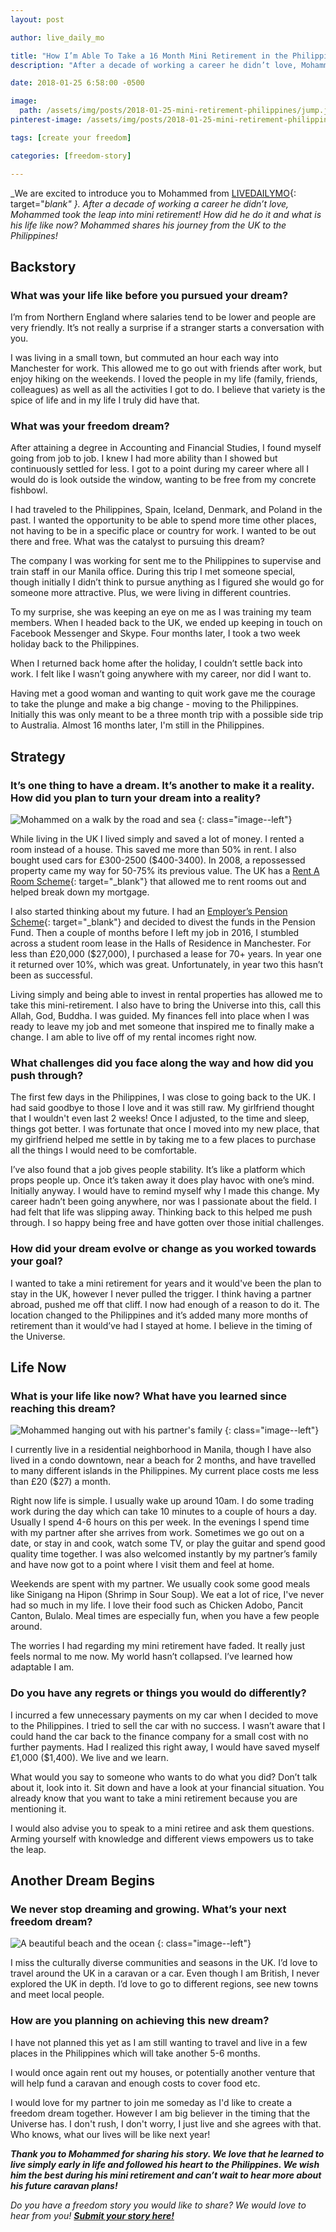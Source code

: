 ```yaml
---
layout: post

author: live_daily_mo

title: "How I’m Able To Take a 16 Month Mini Retirement in the Philippines"
description: "After a decade of working a career he didn’t love, Mohammed took the leap into mini retirement!"

date: 2018-01-25 6:58:00 -0500

image:
  path: /assets/img/posts/2018-01-25-mini-retirement-philippines/jump.jpg
pinterest-image: /assets/img/posts/2018-01-25-mini-retirement-philippines/mini-retirement-philippines.png

tags: [create your freedom]

categories: [freedom-story]

---
```


_We are excited to introduce you to Mohammed from [LIVEDAILYMO](https://livedailymo.wordpress.com/){: target="_blank" }. After a decade of working a career he didn’t love, Mohammed took the leap into mini retirement! How did he do it and what is his life like now? Mohammed shares his journey from the UK to the Philippines!_

## Backstory

### What was your life like before you pursued your dream?

I’m from Northern England where salaries tend to be lower and people are very friendly. It’s not really a surprise if a stranger starts a conversation with you.

I was living in a small town, but commuted an hour each way into Manchester for work. This allowed me to go out with friends after work, but enjoy hiking on the weekends. I loved the people in my life (family, friends, colleagues) as well as all the activities I got to do. I believe that variety is the spice of life and in my life I truly did have that.

### What was your freedom dream?

After attaining a degree in Accounting and Financial Studies, I found myself going from job to job. I knew I had more ability than I showed but continuously settled for less. I got to a point during my career where all I would do is look outside the window, wanting to be free from my concrete fishbowl.

I had traveled to the Philippines, Spain, Iceland, Denmark, and Poland in the past. I wanted the opportunity to be able to spend more time other places, not having to be in a specific place or country for work. I wanted to be out there and free.
What was the catalyst to pursuing this dream?

The company I was working for sent me to the Philippines to supervise and train staff in our Manila office. During this trip I met someone special, though initially I didn’t think to pursue anything as I figured she would go for someone more attractive. Plus, we were living in different countries.

To my surprise, she was keeping an eye on me as I was training my team members. When I headed back to the UK, we ended up keeping in touch on Facebook Messenger and Skype. Four months later, I took a two week holiday back to the Philippines.

When I returned back home after the holiday, I couldn’t settle back into work. I felt like I wasn’t going anywhere with my career, nor did I want to.

Having met a good woman and wanting to quit work gave me the courage to take the plunge and make a big change - moving to the Philippines. Initially this was only meant to be a three month trip with a possible side trip to Australia. Almost 16 months later, I'm still in the Philippines.

## Strategy

### It’s one thing to have a dream. It’s another to make it a reality. How did you plan to turn your dream into a reality?

![Mohammed on a walk by the road and sea]({{site.url}}/assets/img/posts/2018-01-25-mini-retirement-philippines/mohammed.jpg)
{: class="image--left"}

While living in the UK I lived simply and saved a lot of money. I rented a room instead of a house. This saved me more than 50% in rent. I also bought used cars for £300-2500 ($400-3400). In 2008, a repossessed property came my way for 50-75% its previous value. The UK has a [Rent A Room Scheme](https://www.gov.uk/rent-room-in-your-home/the-rent-a-room-scheme){: target="_blank"} that allowed me to rent rooms out and helped break down my mortgage.

I also started thinking about my future. I had an [Employer’s Pension Scheme](https://www.gov.uk/employers-workplace-pensions-rules){: target="_blank"} and decided to divest the funds in the Pension Fund. Then a couple of months before I left my job in 2016, I stumbled across a student room lease in the Halls of Residence in Manchester. For less than £20,000 ($27,000), I purchased a lease for 70+ years. In year one it returned over 10%, which was great. Unfortunately, in year two this hasn’t been as successful.

Living simply and being able to invest in rental properties has allowed me to take this mini-retirement. I also have to bring the Universe into this, call this Allah, God, Buddha. I was guided. My finances fell into place when I was ready to leave my job and met someone that inspired me to finally make a change. I am able to live off of my rental incomes right now.

### What challenges did you face along the way and how did you push through?

The first few days in the Philippines, I was close to going back to the UK. I had said goodbye to those I love and it was still raw. My girlfriend thought that I wouldn't even last 2 weeks! Once I adjusted, to the time and sleep, things got better. I was fortunate that once I moved into my new place, that my girlfriend helped me settle in by taking me to a few places to purchase all the things I would need to be comfortable.

I’ve also found that a job gives people stability. It’s like a platform which props people up. Once it’s taken away it does play havoc with one’s mind. Initially anyway. I would have to remind myself why I made this change. My career hadn’t been going anywhere, nor was I passionate about the field. I had felt that life was slipping away. Thinking back to this helped me push through. I so happy being free and have gotten over those initial challenges.

### How did your dream evolve or change as you worked towards your goal?

I wanted to take a mini retirement for years and it would've been the plan to stay in the UK, however I never pulled the trigger. I think having a partner abroad, pushed me off that cliff. I now had enough of a reason to do it. The location changed to the Philippines and it’s added many more months of retirement than it would’ve had I stayed at home. I believe in the timing of the Universe.



## Life Now

### What is your life like now? What have you learned since reaching this dream?

![Mohammed hanging out with his partner's family]({{site.url}}/assets/img/posts/2018-01-25-mini-retirement-philippines/group.jpg)
{: class="image--left"}

I currently live in a residential neighborhood in Manila, though I have also lived in a condo downtown, near a beach for 2 months, and have travelled to many different islands in the Philippines. My current place costs me less than £20 ($27) a month.

Right now life is simple. I usually wake up around 10am. I do some trading work during the day which can take 10 minutes to a couple of hours a day. Usually I spend 4-6 hours on this per week. In the evenings I spend time with my partner after she arrives from work. Sometimes we go out on a date, or stay in and cook, watch some TV, or play the guitar and spend good quality time together. I was also welcomed instantly by my partner’s family and have now got to a point where I visit them and feel at home.

Weekends are spent with my partner. We usually cook some good meals like Sinigang na Hipon (Shrimp in Sour Soup). We eat a lot of rice, I've never had so much in my life. I love their food such as Chicken Adobo, Pancit Canton, Bulalo. Meal times are especially fun, when you have a few people around.

The worries I  had regarding my mini retirement have faded. It really just feels normal to me now. My world hasn’t collapsed. I’ve learned how adaptable I am.

### Do you have any regrets or things you would do differently?

I incurred a few unnecessary payments on my car when I decided to move to the Philippines. I tried to sell the car with no success. I wasn’t aware that I could hand the car back to the finance company for a small cost with no further payments. Had I realized this right away, I would have saved myself £1,000 ($1,400). We live and we learn.

What would you say to someone who wants to do what you did?
Don’t talk about it, look into it. Sit down and have a look at your financial situation. You already know that you want to take a mini retirement because you are mentioning it.

I would also advise you to speak to a mini retiree and ask them questions. Arming yourself with knowledge and different views empowers us to take the leap.

## Another Dream Begins

### We never stop dreaming and growing. What’s your next freedom dream?

![A beautiful beach and the ocean]({{site.url}}/assets/img/posts/2018-01-25-mini-retirement-philippines/beach.jpg)
{: class="image--left"}

I miss the culturally diverse communities and seasons in the UK. I’d love to travel around the UK in a caravan or a car. Even though I am British, I never explored the UK in depth. I’d love to go to different regions, see new towns and meet local people.

### How are you planning on achieving this new dream?

I have not planned this yet as I am still wanting to travel and live in a few places in the Philippines which will take another 5-6 months.

I would once again rent out my houses, or potentially another venture that will help fund a caravan and enough costs to cover food etc.

I would love for my partner to join me someday as I'd like to create a freedom dream together. However I am big believer in the timing that the Universe has. I don't rush, I don't worry, I just live and she agrees with that. Who knows, what our lives will be like next year!

___Thank you to Mohammed for sharing his story. We love that he learned to live simply early in life and followed his heart to the Philippines. We wish him the best during his mini retirement and can’t wait to hear more about his future caravan plans!___

_Do you have a freedom story you would like to share? We would love to hear from you!_ ___[Submit your story here!]({{site.url}}/freedom-stories/#share-your-story)___
